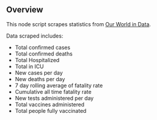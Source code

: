 ## Overview
This node script scrapes statistics from [Our World in Data](https://ourworldindata.org/coronavirus).

Data scraped includes:
- Total confirmed cases
- Total confirmed deaths
- Total Hospitalized
- Total in ICU
- New cases per day
- New deaths per day
- 7 day rolling average of fatality rate
- Cumulative all time fatality rate
- New tests administered per day
- Total vaccines administered
- Total people fully vaccinated